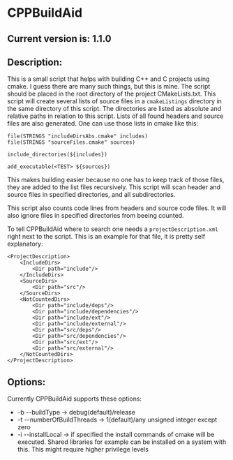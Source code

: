 # CPPBuildAid

## Current version is: 1.1.0

## Description:
This is a small script that helps with building C++ and C projects using cmake. I guess there are many such things, but this is mine. The script should be placed in the root directory of the project CMakeLists.txt. This script will create several lists of source files in a ```cmakeListings``` directory in the same directory of this script. The directories are listed as absolute and relative paths in relation to this script. Lists of all found headers and source files are also generated. One can use those lists in cmake like this:

```
file(STRINGS "includeDirsAbs.cmake" includes)
file(STRINGS "sourceFiles.cmake" sources)

include_directories(${includes})

add_executable(<TEST> ${sources})
```

This makes building easier because no one has to keep track of those files, they are added to the list files recursively.
This script will scan header and source files in specified directories, and all subdirectories.

This script also counts code lines from headers and source code files. It will also ignore files in specified directories from beeing counted.

To tell CPPBuildAid where to search one needs a ```projectDescription.xml``` right next to the script. This is an example for that file, it is pretty self explanatory:

```
<ProjectDescription>
    <IncludeDirs>
        <Dir path="include"/>
    </IncludeDirs>
    <SourceDirs>
        <Dir path="src"/>
    </SourceDirs>
    <NotCountedDirs>
        <Dir path="include/deps"/>
        <Dir path="include/dependencies"/>
        <Dir path="include/ext"/>
        <Dir path="include/external"/>
        <Dir path="src/deps"/>
        <Dir path="src/dependencies"/>
        <Dir path="src/ext"/>
        <Dir path="src/external"/>
    </NotCountedDirs>
</ProjectDescription>
```

## Options:
Currently CPPBuildAid supports these options:
* -b --buildType -> debug(default)/release
* -t --numberOfBuildThreads -> 1(default)/any unsigned integer except zero
* -i --installLocal -> if specified the install commands of cmake will be executed. Shared libraries for example can be installed on a system with this. This might require higher privilege levels